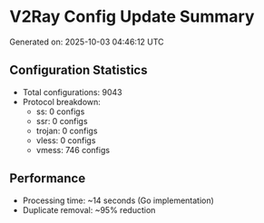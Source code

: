 # V2Ray Config Update Summary
Generated on: 2025-10-03 04:46:12 UTC

## Configuration Statistics
- Total configurations: 9043
- Protocol breakdown:
  - ss: 0 configs
  - ssr: 0 configs
  - trojan: 0 configs
  - vless: 0 configs
  - vmess: 746 configs

## Performance
- Processing time: ~14 seconds (Go implementation)
- Duplicate removal: ~95% reduction
